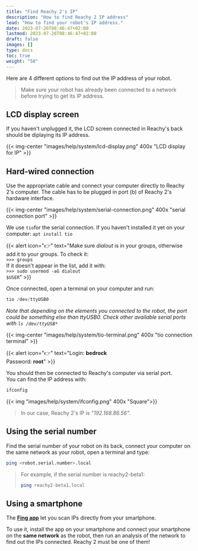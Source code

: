 ```yaml
---
title: "Find Reachy 2's IP"
description: "How to find Reachy 2 IP address"
lead: "How to find your robot's IP address."
date: 2023-07-26T08:46:47+02:00
lastmod: 2023-07-26T08:46:47+02:00
draft: false
images: []
type: docs
toc: true
weight: "50"
---
```


Here are 4 different options to find out the IP address of your robot.  
> Make sure your robot has already been connected to a network before trying to get its IP address.


## LCD display screen

If you haven't unplugged it, the LCD screen connected in Reachy's back should be diplaying its IP address.

{{< img-center "images/help/system/lcd-display.png" 400x "LCD display for IP" >}}

## Hard-wired connection

Use the appropriate cable and connect your computer directly to Reachy 2's computer. The cable has to be plugged in port (b) of Reachy 2's hardware interface.  

{{< img-center "images/help/system/serial-connection.png" 400x "serial connection port" >}}

We use `tio`for the serial connection. If you haven't installed it yet on your computer:
`apt install tio`

{{< alert icon="👉" text="Make sure <i>dialout</i> is in your groups, otherwise add it to your groups. To check it: <br> <code>>>> groups</code> <br>If it doesn't appear in the list, add it with: <br><code>>>> sudo usermod -aG dialout $USER</code>" >}}

Once connected, open a terminal on your computer and run:
```python
tio /dev/ttyUSB0
```
*Note that depending on the elements you connected to the robot, the port could be something else than ttyUSB0. Check other available serial ports with `ls /dev/ttyUSB*`*

{{< img-center "images/help/system/tio-terminal.png" 400x "tio connection terminal" >}}

{{< alert icon="👉" text="Login: <b>bedrock</b> <br>Password: <b>root</b>" >}}

You should then be connected to Reachy's computer via serial port.  
You can find the IP address with:
```python
ifconfig
```

{{< img "images/help/system/ifconfig.png" 400x "Square">}}
> In our case, Reachy 2's IP is *"192.168.86.56"*.

## Using the serial number

Find the serial number of your robot on its back, connect your computer on the same network as your robot, open a terminal and type:
```bash
ping <robot.serial.number>.local
```

>For example, if the serial number is reachy2-beta1:
>```bash
>ping reachy2-beta1.local
>```

## Using a smartphone

The **[Fing app](https://www.fing.com/products/fing-app)** let you scan IPs directly from your smartphone. 

To use it, install the app on your smartphone and connect your smartphone on the **same network** as the robot, then run an analysis of the network to find out the IPs connected. Reachy 2 must be one of them!
